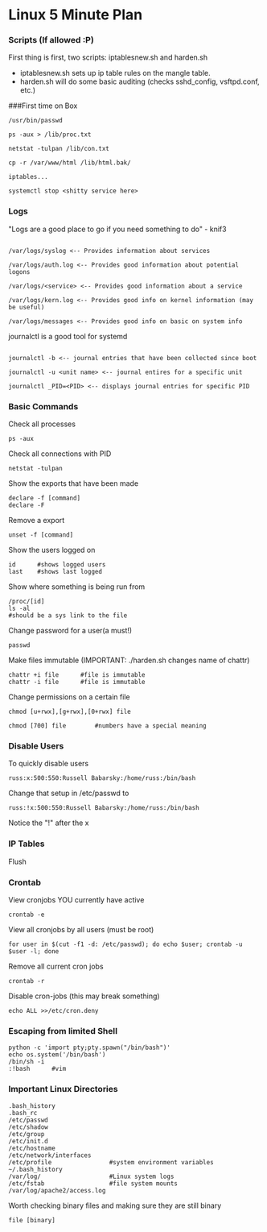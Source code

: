 # Linux 5 Minute Plan

### Scripts (If allowed :P)
First thing is first, two scripts: iptablesnew.sh and harden.sh

- iptablesnew.sh sets up ip table rules on the mangle table. 
- harden.sh will do some basic auditing (checks sshd_config, vsftpd.conf, etc.)


###First time on Box

```
/usr/bin/passwd

ps -aux > /lib/proc.txt

netstat -tulpan /lib/con.txt

cp -r /var/www/html /lib/html.bak/

iptables...

systemctl stop <shitty service here>

```

### Logs
"Logs are a good place to go if you need something to do" - knif3

```

/var/logs/syslog <-- Provides information about services

/var/logs/auth.log <-- Provides good information about potential logons

/var/logs/<service> <-- Provides good information about a service

/var/logs/kern.log <-- Provides good info on kernel information (may be useful)

/var/logs/messages <-- Provides good info on basic on system info

```

journalctl is a good tool for systemd

```

journalctl -b <-- journal entries that have been collected since boot

journalctl -u <unit name> <-- journal entires for a specific unit

journalctl _PID=<PID> <-- displays journal entries for specific PID

```


### Basic Commands

Check all processes 
``` 
ps -aux 
```
Check all connections with PID
```
netstat -tulpan
```
Show the exports that have been made
```
declare -f [command]
declare -F
```
Remove a export
```
unset -f [command]
```
Show the users logged on
```
id      #shows logged users
last    #shows last logged
```
Show where something is being run from
```
/proc/[id]
ls -al
#should be a sys link to the file
```
Change password for a user(a must!)
```
passwd
```
Make files immutable (IMPORTANT: ./harden.sh changes name of chattr)
```
chattr +i file      #file is immutable 
chattr -i file      #file is immutable
```
Change permissions on a certain file
```
chmod [u+rwx],[g+rwx],[0+rwx] file
```
```
chmod [700] file        #numbers have a special meaning
```


### Disable Users
To quickly disable users
```
russ:x:500:550:Russell Babarsky:/home/russ:/bin/bash
```
Change that setup in /etc/passwd to
```
russ:!x:500:550:Russell Babarsky:/home/russ:/bin/bash
``` 
Notice the "!" after the x


### IP Tables
Flush



### Crontab
View cronjobs YOU currently have active
```
crontab -e
```
View all cronjobs by all users (must be root)
```
for user in $(cut -f1 -d: /etc/passwd); do echo $user; crontab -u $user -l; done
```
Remove all current cron jobs
```
crontab -r
```
Disable cron-jobs (this may break something)
```
echo ALL >>/etc/cron.deny
```


### Escaping from limited Shell
```
python -c 'import pty;pty.spawn("/bin/bash")'
echo os.system('/bin/bash')
/bin/sh -i
:!bash      #vim
```


### Important Linux Directories
```
.bash_history
.bash_rc
/etc/passwd
/etc/shadow
/etc/group
/etc/init.d
/etc/hostname
/etc/network/interfaces
/etc/profile                #system environment variables 
~/.bash_history
/var/log/                   #Linux system logs
/etc/fstab                  #file system mounts
/var/log/apache2/access.log
```

Worth checking binary files and making sure they are still binary
```
file [binary]
```
